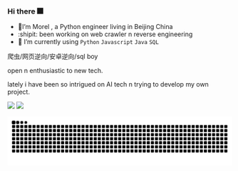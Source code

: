 ### Hi there :fireworks:
- :hamster:I’m Morel , a Python engineer living in Beijing China 
- :shipit: been working on web crawler n reverse engineering 
- :whale: I’m currently using `Python` `Javascript` `Java` `SQL` 

爬虫/网页逆向/安卓逆向/sql boy

open n enthusiastic to new tech.

lately i have been so intrigued on AI tech n trying to develop my own project.

![](https://github-readme-stats-git-masterrstaa-rickstaa.vercel.app/api?username=Seriainme&show_icons=true&line_height=21&show_icons=true&theme=aura&hide_border=true)
![](https://github-readme-stats-git-masterrstaa-rickstaa.vercel.app/api/top-langs/?username=Seriainme&show_icons=true&layout=compact&theme=aura&hide_border=true&hide=html,css)

<p align="center">
  <img src="https://github.com/Seriainme/Seriainme/raw/output/github-contribution-grid-snake.svg" alt="snake">
</p>

